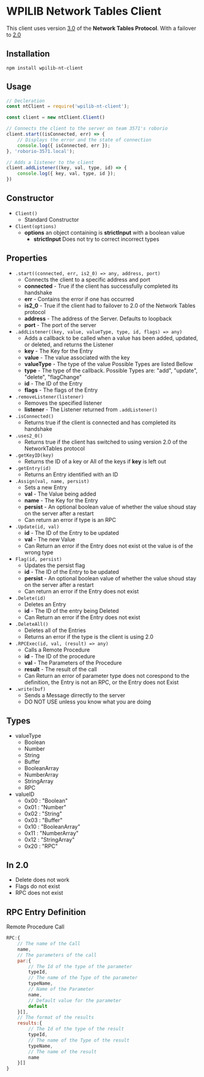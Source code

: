 # WPILIB Network Tables Client
This client uses version [3.0](https://github.com/wpilibsuite/ntcore/blob/master/doc/networktables3.adoc)
 of the **Network Tables Protocol**. With a failover to [2.0](https://github.com/wpilibsuite/ntcore/blob/master/doc/networktables2.adoc)

## Installation
```
npm install wpilib-nt-client
```

## Usage

```js
// Decleration
const ntClient = require('wpilib-nt-client');

const client = new ntClient.Client()

// Connects the client to the server on team 3571's roborio
client.start((isConnected, err) => {
    // Displays the error and the state of connection
    console.log({ isConnected, err });
}, 'roborio-3571.local');

// Adds a listener to the client
client.addListener((key, val, type, id) => {
    console.log({ key, val, type, id });
})
```
## Constructor
- `Client()`
    - Standard Constructor
- `Client(options)`
    - **options** an object containing is **strictInput** with a boolean value
        - **strictInput** Does not try to correct incorrect types

## Properties
- `.start((connected, err, is2_0) => any, address, port)`
    - Connects the client to a specific address and port
    - **connected** - True if the client has successfully completed its handshake
    - **err** - Contains the error if one has occurred
    - **is2_0** - True if the client had to failover to 2.0 of the Network Tables protocol
    - **address** - The address of the Server. Defaults to loopback
    - **port** - The port of the server
- `.addListener((key, value, valueType, type, id, flags) => any)`
    - Adds a callback to be called when a value has been added, updated, or deleted, and returns the Listener
    - **key** - The Key for the Entry
    - **value** - The value associated with the key
    - **valueType** - The type of the value Possible Types are listed Bellow
    - **type** - The type of the callback. Possible Types are: "add", "update", "delete", "flagChange"
    - **id** - The ID of the Entry
    - **flags** - The flags of the Entry
- `.removeListener(listener)`
    - Removes the specified listener
    - **listener** - The Listener returned from `.addListener()`
- `.isConnected()`
    - Returns true if the client is connected and has completed its handshake
- `.uses2_0()`
    - Returns true if the client has switched to using version 2.0 of the NetworkTables protocol
- `.getKeyID(key)`
    - Returns the ID of a key or All of the keys if **key** is left out
- `.getEntry(id)`
    - Returns an Entry identified with an ID
- `.Assign(val, name, persist)`
    - Sets a new Entry
    - **val** - The Value being added
    - **name** - The Key for the Entry
    - **persist** - An optional boolean value of whether the value shoud stay on the server after a restart
    - Can return an error if type is an RPC
- `.Update(id, val)`
    - **id** - The ID of the Entry to be updated
    - **val** - The new Value
    - Can Return an error if the Entry does not exist ot the value is of the wrong type
- `Flag(id, persist)`
    - Updates the persist flag
    - **id** - The ID of the Entry to be updated
    - **persist** - An optional boolean value of whether the value shoud stay on the server after a restart
    - Can return an error if the Entry does not exist
- `.Delete(id)`
    - Deletes an Entry
    - **id** - The ID of the entry being Deleted
    - Can Return an error if the Entry does not exist
- `.DeleteAll()`
    - Deletes all of the Entries
    - Returns an error if the type is the client is using 2.0
- `.RPCExec(id, val, (result) => any)`
    - Calls a Remote Procedure
    - **id** - The ID of the procedure
    - **val** - The Parameters of the Procedure
    - **result** - The result of the call
    - Can Return an error of parameter type does not corespond to the definition, the Entry is not an RPC, or the Entry does not Exist
- `.write(buf)`
    - Sends a Message dirrectly to the server
    - DO NOT USE unless you know what you are doing

## Types
- valueType
    - Boolean
    - Number
    - String
    - Buffer
    - BooleanArray
    - NumberArray
    - StringArray
    - RPC
- valueID
    - 0x00 : "Boolean"
    - 0x01 : "Number"
    - 0x02 : "String"
    - 0x03 : "Buffer"
    - 0x10 : "BooleanArray"
    - 0x11 : "NumberArray"
    - 0x12 : "StringArray"
    - 0x20 : "RPC"

## In 2.0
- Delete does not work
- Flags do not exist
- RPC does not exist

## RPC Entry Definition
Remote Procedure Call
```js
RPC:{
    // The name of the Call
    name,
    // The parameters of the call
    par:{
        // The Id of the type of the parameter
        typeId,
        // The name of the Type of the parameter
        typeName,
        // Name of the Parameter
        name,
        // Default value for the parameter
        default
    }[],
    // The format of the results
    results:{
        // The Id of the type of the result
        typeId,
        // The name of the Type of the result
        typeName,
        // The name of the result
        name
    }[]
}
```
